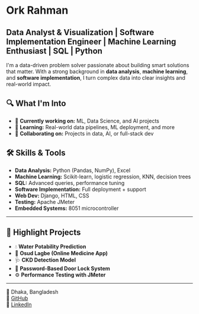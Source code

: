 # Ork Rahman

## Data Analyst & Visualization | Software Implementation Engineer | Machine Learning Enthusiast | SQL | Python 

I'm a data-driven problem solver passionate about building smart solutions that matter. With a strong background in **data analysis**, **machine learning**, and **software implementation**, I turn complex data into clear insights and real-world impact.



## 🔍 What I'm Into
- 🔭 **Currently working on:** ML, Data Science, and AI projects
- 🌱 **Learning:** Real-world data pipelines, ML deployment, and more
- 👯 **Collaborating on:** Projects in data, AI, or full-stack dev




## 🛠️ Skills & Tools
- **Data Analysis:** Python (Pandas, NumPy), Excel
- **Machine Learning:** Scikit-learn, logistic regression, KNN, decision trees
- **SQL:** Advanced queries, performance tuning
- **Software Implementation:** Full deployment + support
- **Web Dev:** Django, HTML, CSS
- **Testing:** Apache JMeter
- **Embedded Systems:** 8051 microcontroller

---

## 🌟 Highlight Projects
- 💧 **Water Potability Prediction**
- 💊 **Osud Lagbe (Online Medicine App)**
- 🩺 **CKD Detection Model**
- 🔐 **Password-Based Door Lock System**
- ⚙️ **Performance Testing with JMeter**

---

📍 Dhaka, Bangladesh  
🔗 [GitHub](https://github.com/orkrahman97)  
🔗 [LinkedIn](https://www.linkedin.com/in/orkrahman/)
